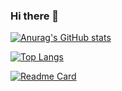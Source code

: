 ### Hi there 👋


[![Anurag's GitHub stats](https://github-readme-stats.vercel.app/api?username=kamil-adam)](https://github.com/anuraghazra/github-readme-stats)

[![Top Langs](https://github-readme-stats.vercel.app/api/top-langs/?username=kamil-adam&langs_count=9&layout=compact)](https://github.com/anuraghazra/github-readme-stats)

[![Readme Card](https://github-readme-stats.vercel.app/api/pin/?username=writeonly&repo=writeonly.github.io)](https://github.com/anuraghazra/github-readme-stats)

<!--
**kamil-adam/kamil-adam** is a ✨ _special_ ✨ repository because its `README.md` (this file) appears on your GitHub profile.

Here are some ideas to get you started:

- 🔭 I’m currently working on ...
- 🌱 I’m currently learning ...
- 👯 I’m looking to collaborate on ...
- 🤔 I’m looking for help with ...
- 💬 Ask me about ...
- 📫 How to reach me: ...
- 😄 Pronouns: ...
- ⚡ Fun fact: ...
-->
